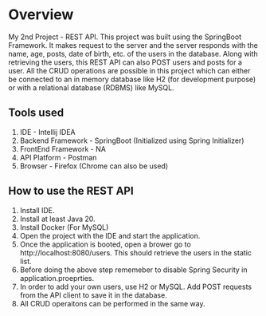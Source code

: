 # Overview
My 2nd Project - REST API. This project was built using the SpringBoot Framework. It makes request to the server and the server responds with the name, age, posts, date of birth, etc. of the users in the database. Along with retrieving the users, this REST API can also POST users and posts for a user. All the CRUD operations are possible in this project which can either be connected to an in memory database like H2 (for development purpose) or with a relational database (RDBMS) like MySQL.
## Tools used
1. IDE - Intellij IDEA
2. Backend Framework - SpringBoot (Initialized using Spring Initializer)
3. FrontEnd Framework - NA
4. API Platform - Postman
5. Browser - Firefox (Chrome can also be used)
## How to use the REST API
1. Install IDE.
2. Install at least Java 20.
3. Install Docker (For MySQL)
4. Open the project with the IDE and start the application.
5. Once the application is booted, open a brower  go to http://localhost:8080/users. This should retrieve the users in the static list.
6. Before doing the above step rememeber to disable Spring Security in application.proeprties.
7. In order to add your own users, use H2 or MySQL. Add POST requests from the API client to save it in the database.
8. All CRUD operaitons can be performed in the same way.

